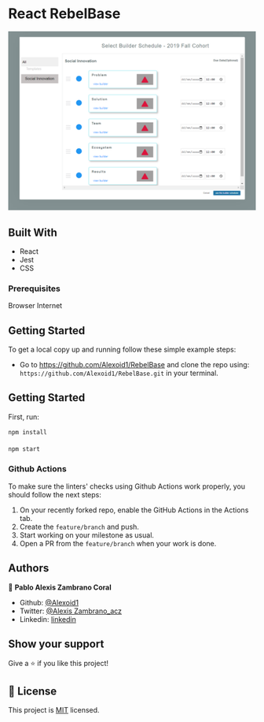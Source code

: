 # React RebelBase


![screenshot](./public/ScreenShot.png)



## Built With


- React
- Jest
- CSS



### Prerequisites

Browser
Internet

## Getting Started

To get a local copy up and running follow these simple example steps:

- Go to https://github.com/Alexoid1/RebelBase and clone the repo using: <br>
`https://github.com/Alexoid1/RebelBase.git` in your terminal.

## Getting Started

First, run:

```bash
npm install

npm start

```

### Github Actions

To make sure the linters' checks using Github Actions work properly, you should follow the next steps:

1. On your recently forked repo, enable the GitHub Actions in the Actions tab.
2. Create the `feature/branch` and push.
3. Start working on your milestone as usual.
4. Open a PR from the `feature/branch` when your work is done.


## Authors

👤 **Pablo Alexis Zambrano Coral**
- Github: [@Alexoid1](https://github.com/Alexoid1)
- Twitter: [@Alexis Zambrano_acz](https://twitter.com/pablo_acz)
- Linkedin: [linkedin](https://www.linkedin.com/in/pablo-alexis-zambrano-coral-7a614a189/)



## Show your support

Give a ⭐️ if you like this project!


## 📝 License

This project is [MIT]() licensed.